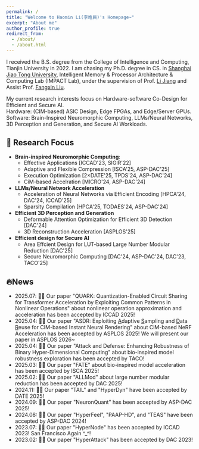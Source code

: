 ```yaml
---
permalink: /
title: "Welcome to Haomin Li(李皓民)'s Homepage~"
excerpt: "About me"
author_profile: true
redirect_from: 
  - /about/
  - /about.html
---
```


<style>
    .page {
      padding-right: 0;
    }
    li {
        line-height: 1.2;
    }
    ul {
        line-height: 1.2;
    }
</style>

I received the B.S. degree from the College of Intelligence and Computing, Tianjin University in 2022. I am chasing my Ph.D. degree in CS. in [Shanghai Jiao Tong University](https://www.sjtu.edu.cn/), Intelligent Memory & Processor Architecture & Computing Lab (IMPACT Lab), under the supervision of Prof. [Li Jiang](https://cs.sjtu.edu.cn/~jiangli//) and Assist Prof. [Fangxin Liu](https://mxhx7199.github.io/).

My current research interests focus on Hardware-software Co-Design for Efficient and Secure AI.<br>
Hardware: (CIM-based) ASIC Design, Edge FPGAs, and Edge/Server GPUs.<br>
Software: Brain-Inspired Neuromorphic Computing, LLMs/Neural Networks, 3D Perception and Generation, and Secure AI Workloads.

📝 Research Focus
-----------

- **Brain-inspired Neuromorphic Computing**:
  - Effective Applications [ICCAD'23, SIGIR'22]
  - Adaptive and Flexible Compression [ISCA'25, ASP-DAC'25]
  - Execution Optimization [2×DATE'25, TPDS'24, ASP-DAC'24]
  - CiM-based Accelration [MICRO'24, ASP-DAC'24]
- **LLMs/Neural Network Acceleration**
  - Acceleration of Neural Networks via Efficient Encoding [HPCA'24, DAC'24, ICCAD'25]
  - Sparsity Compilation [HPCA'25, TODAES'24, ASP-DAC'24]
- **Efficient 3D Perception and Generation**
  - Deformable Attention Optimization for Efficient 3D Detection [DAC'24]
  - 3D Reconstruction Acceleration [ASPLOS'25]
- **Efficient design for Secure AI**
  - Area Effcient Design for LUT-based Large Number Modular Reduction [DAC'25]
  - Secure Neuromorphic Computing [DAC'24, ASP-DAC'24, DAC'23, TACO'25]

🔥News
-----------

- 2025.07:  🎉🎉 Our paper "QUARK: Quantization-Enabled Circuit Sharing for Transformer Acceleration by Exploiting Common Patterns in Nonlinear Operations" about nonlinear operation approximation and acceleration has been accepted by ICCAD 2025!
- 2025.04:  🎉🎉 Our paper "ASDR: Exploiting <u>A</u>daptive <u>S</u>ampling and <u>D</u>ata <u>R</u>euse for CIM-based Instant Neural Rendering" about CiM-based NeRF Acceleration has been accepted by ASPLOS 2025! We will present our paper in ASPLOS 2026~
- 2025.04:  🎉🎉 Our paper "Attack and Defense: Enhancing Robustness of Binary Hyper-Dimensional Computing" about bio-inspired model robustness exploration has been accepted by TACO!
- 2025.03:  🎉🎉 Our paper "FATE" about bio-inspired model acceleration has been accepted by ISCA 2025!
- 2025.02:  🎉🎉 Our paper "ALLMod" about large number modular reduction has been accepted by DAC 2025!
- 2024.11:  🎉🎉 Our paper "TAIL" and "HyperDyn" have been accepted by DATE 2025!
- 2024.09:  🎉🎉 Our paper "NeuronQuant" has been accepted by ASP-DAC 2025!
- 2024.08:  🎉🎉 Our paper "HyperFeel", "PAAP-HD", and "TEAS" have been accepted by ASP-DAC 2024!
- 2023.07:  🎉🎉 Our paper "HyperNode" has been accepted by ICCAD 2023! San Francisco Again ^_^!
- 2023.02:  🎉🎉 Our paper "HyperAttack" has been accepted by DAC 2023!


<script type='text/javascript' id='clustrmaps' src='//cdn.clustrmaps.com/map_v2.js?cl=ffffff&w=300&t=tt&d=vmm-JBv9HN9AnFkVOJAR_Yt8LfDTwecx2cZYZP-MXDs&cmn=f8a400'></script>
<!-- <script type='text/javascript' id='clustrmaps' src='//cdn.clustrmaps.com/map_v2.js?cl=ffffff&w=300&t=tt&d=MzxkVuIyMqaXwpb3hb-CacDwfwMqLcy49w-GqkJsiYs&co=8dc3e9&cmo=3acc3a&cmn=ff5353&ct=ffffff'></script> -->
